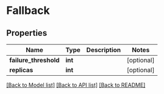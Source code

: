 # Fallback

## Properties
Name | Type | Description | Notes
------------ | ------------- | ------------- | -------------
**failure_threshold** | **int** |  | [optional] 
**replicas** | **int** |  | [optional] 

[[Back to Model list]](../README.md#documentation-for-models) [[Back to API list]](../README.md#documentation-for-api-endpoints) [[Back to README]](../README.md)


